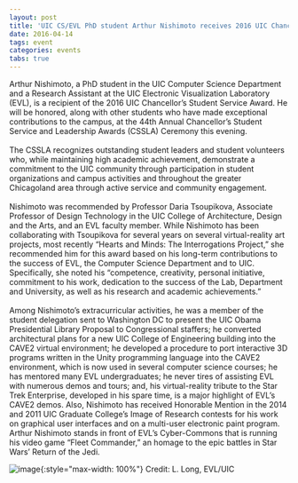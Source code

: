 ```yaml
---
layout: post
title: 'UIC CS/EVL PhD student Arthur Nishimoto receives 2016 UIC Chancellors Student Service Award'
date: 2016-04-14
tags: event
categories: events
tabs: true
---
```


Arthur Nishimoto, a PhD student in the UIC Computer Science Department and a Research Assistant at the UIC Electronic Visualization Laboratory (EVL), is a recipient of the 2016 UIC Chancellor&rsquo;s Student Service Award. He will be honored, along with other students who have made exceptional contributions to the campus, at the 44th Annual Chancellor&rsquo;s Student Service and Leadership Awards (CSSLA) Ceremony this evening.<br><br>
The CSSLA recognizes outstanding student leaders and student volunteers who, while maintaining high academic achievement, demonstrate a commitment to the UIC community through participation in student organizations and campus activities and throughout the greater Chicagoland area through active service and community engagement.<br><br>
Nishimoto was recommended by Professor Daria Tsoupikova, Associate Professor of Design Technology in the UIC College of Architecture, Design and the Arts, and an EVL faculty member. While Nishimoto has been collaborating with Tsoupikova for several years on several virtual-reality art projects, most recently &ldquo;Hearts and Minds: The Interrogations Project,&rdquo; she recommended him for this award based on his long-term contributions to the success of EVL, the Computer Science Department and to UIC. Specifically, she noted his &ldquo;competence, creativity, personal initiative, commitment to his work, dedication to the success of the Lab, Department and University, as well as his research and academic achievements.&rdquo;<br><br>
Among Nishimoto&rsquo;s extracurricular activities, he was a member of the student delegation sent to Washington DC to present the UIC Obama Presidential Library Proposal to Congressional staffers; he converted architectural plans for a new UIC College of Engineering building into the CAVE2 virtual environment; he developed a procedure to port interactive 3D programs written in the Unity programming language into the CAVE2 environment, which is now used in several computer science courses; he has mentored many EVL undergraduates; he never tires of assisting EVL with numerous demos and tours; and, his virtual-reality tribute to the Star Trek Enterprise, developed in his spare time, is a major highlight of EVL&rsquo;s CAVE2 demos. Also, Nishimoto has received Honorable Mention in the 2014 and 2011 UIC Graduate College&rsquo;s Image of Research contests for his work on graphical user interfaces and on a multi-user electronic paint program.
Arthur Nishimoto stands in front of EVL’s Cyber-Commons that is running his video game &ldquo;Fleet Commander,&rdquo; an homage to the epic battles in Star Wars&rsquo; Return of the Jedi.

![image](https://www.evl.uic.edu/output/originals/evl-fleetcommander-arthur_ljl4415-medium.jpg-srcw.jpg){:style="max-width: 100%"}
Credit: L. Long, EVL/UIC


